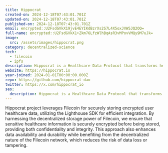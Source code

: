```yaml
---
title: Hippocrat
created-on: 2024-12-18T07:43:01.701Z
updated-on: 2024-12-18T07:43:01.701Z
published-on: 2024-12-18T07:43:01.701Z
email: encrypted::U2FsdGVkX19jvE4EYIKdBzrXs2S7L4X5oxJVW5JQ2OQ=
full-name: encrypted::U2FsdGVkX1+Zkm76LfzWlhBqAsR3vMPovVMQy9M7uJk=
image:
  src: /assets/images/hippocrat.png
category: decentralized-science
tech:
  - filecoin
  - ipfs
description: Hippocrat is a Healthcare Data Protocol that transforms healthcare data collection and utilization by leveraging blockchain technology and zero-knowledge proofs.
website: https://hippocrat.io
year-joined: 2024-01-01T00:00:00.000Z
repo: https://github.com/hippocrat-dao
twitter: https://x.com/hippocrat_io
seo:
  description: Hippocrat is a Healthcare Data Protocol that transforms healthcare data collection and utilization by leveraging blockchain technology and zero-knowledge proofs.
---
```


Hippocrat project leverages Filecoin for securely storing encrypted user healthcare data, utilizing the Lighthouse SDK for efficient integration. By harnessing the decentralized storage power of Filecoin, we ensure that sensitive healthcare information is securely encrypted before being stored, providing both confidentiality and integrity. This approach also enhances data availability and durability while benefiting from the decentralized nature of the Filecoin network, which reduces the risk of data loss or tampering.
